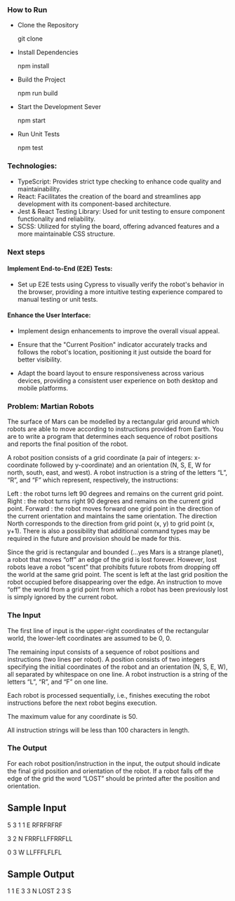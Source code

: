 ### How to Run

- Clone the Repository

  git clone <repository-url>

- Install Dependencies

  npm install

- Build the Project

  npm run build

- Start the Development Sever

  npm start

- Run Unit Tests

  npm test

### Technologies:

- TypeScript: Provides strict type checking to enhance code quality and maintainability.
- React: Facilitates the creation of the board and streamlines app development with its component-based architecture.
- Jest & React Testing Library: Used for unit testing to ensure component functionality and reliability.
- SCSS: Utilized for styling the board, offering advanced features and a more maintainable CSS structure.

### Next steps

#### Implement End-to-End (E2E) Tests:

- Set up E2E tests using Cypress to visually verify the robot's behavior in the browser, providing a more intuitive testing experience compared to manual testing or unit tests.

#### Enhance the User Interface:

- Implement design enhancements to improve the overall visual appeal.

- Ensure that the "Current Position" indicator accurately tracks and follows the robot's location, positioning it just outside the board for better visibility.

- Adapt the board layout to ensure responsiveness across various devices, providing a consistent user experience on both desktop and mobile platforms.

### Problem: Martian Robots

The surface of Mars can be modelled by a rectangular grid around which robots are able to move according to instructions provided from Earth. You are to write a program that determines each sequence of robot positions and reports the final position of the robot.

A robot position consists of a grid coordinate (a pair of integers: x-coordinate followed by y-coordinate) and an orientation (N, S, E, W for north, south, east, and west). A robot instruction is a string of the letters “L”, “R”, and “F” which represent, respectively, the instructions:

Left : the robot turns left 90 degrees and remains on the current grid point.
Right : the robot turns right 90 degrees and remains on the current grid point.
Forward : the robot moves forward one grid point in the direction of the current orientation and maintains the same orientation.
The direction North corresponds to the direction from grid point (x, y) to grid point (x, y+1). There is also a possibility that additional command types may be required in the future and provision should be made for this.

Since the grid is rectangular and bounded (…yes Mars is a strange planet), a robot that moves “off” an edge of the grid is lost forever. However, lost robots leave a robot “scent” that prohibits future robots from dropping off the world at the same grid point. The scent is left at the last grid position the robot occupied before disappearing over the edge. An instruction to move “off” the world from a grid point from which a robot has been previously lost is simply ignored by the current robot.

### The Input

The first line of input is the upper-right coordinates of the rectangular world, the lower-left coordinates are assumed to be 0, 0.

The remaining input consists of a sequence of robot positions and instructions (two lines per robot). A position consists of two integers specifying the initial coordinates of the robot and an orientation (N, S, E, W), all separated by whitespace on one line. A robot instruction is a string of the letters “L”, “R”, and “F” on one line.

Each robot is processed sequentially, i.e., finishes executing the robot instructions before the next robot begins execution.

The maximum value for any coordinate is 50.

All instruction strings will be less than 100 characters in length.

### The Output

For each robot position/instruction in the input, the output should indicate the final grid position and orientation of the robot. If a robot falls off the edge of the grid the word “LOST” should be printed after the position and orientation.

## Sample Input

5 3
1 1 E
RFRFRFRF

3 2 N
FRRFLLFFRRFLL

0 3 W
LLFFFLFLFL

## Sample Output

1 1 E
3 3 N LOST
2 3 S

